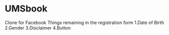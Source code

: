 # UMSbook
Clone for Facebook
Things remaining in the registration form
  1.Date of Birth
  2.Gender 
  3.Disclaimer
  4.Button  
